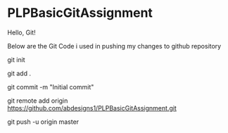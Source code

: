 # PLPBasicGitAssignment

Hello, Git!

Below are the Git Code i used in pushing my changes to github repository


git init

git add .

git commit -m "Initial commit"

git remote add origin https://github.com/abdesigns1/PLPBasicGitAssignment.git

git push -u origin master
